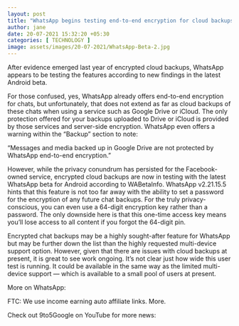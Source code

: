 ```yaml
---
layout: post
title: "WhatsApp begins testing end-to-end encryption for cloud backups"
author: jane 
date: 20-07-2021 15:32:20 +05:30 
categories: [ TECHNOLOGY ] 
image: assets/images/20-07-2021/WhatsApp-Beta-2.jpg
---
```

After evidence emerged last year of encrypted cloud backups, WhatsApp appears to be testing the features according to new findings in the latest Android beta.

For those confused, yes, WhatsApp already offers end-to-end encryption for chats, but unfortunately, that does not extend as far as cloud backups of these chats when using a service such as Google Drive or iCloud. The only protection offered for your backups uploaded to Drive or iCloud is provided by those services and server-side encryption. WhatsApp even offers a warning within the “Backup” section to note:

“Messages and media backed up in Google Drive are not protected by WhatsApp end-to-end encryption.”

However, while the privacy conundrum has persisted for the Facebook-owned service, encrypted cloud backups are now in testing with the latest WhatsApp beta for Android according to WABetaInfo. WhatsApp v2.21.15.5 hints that this feature is not too far away with the ability to set a password for the encryption of any future chat backups. For the truly privacy-conscious, you can even use a 64-digit encryption key rather than a password. The only downside here is that this one-time access key means you’ll lose access to all content if you forgot the 64-digit pin.





Encrypted chat backups may be a highly sought-after feature for WhatsApp but may be further down the list than the highly requested multi-device support option. However, given that there are issues with cloud backups at present, it is great to see work ongoing. It’s not clear just how wide this user test is running. It could be available in the same way as the limited multi-device support — which is available to a small pool of users at present.

More on WhatsApp:

FTC: We use income earning auto affiliate links. More.

Check out 9to5Google on YouTube for more news: